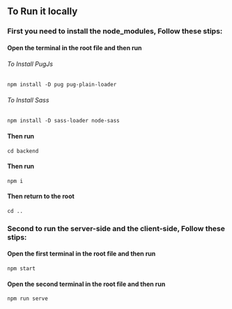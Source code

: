 ## To Run it locally

### First you need to install the node_modules, Follow these stips:

#### Open the terminal in the root file and then run

###### To Install PugJs

```
npm install -D pug pug-plain-loader
```

###### To Install Sass

```
npm install -D sass-loader node-sass
```

#### Then run

```
cd backend
```

#### Then run

```
npm i
```

#### Then return to the root

```
cd ..
```

### Second to run the server-side and the client-side, Follow these stips:

#### Open the first terminal in the root file and then run

```
npm start
```

#### Open the second terminal in the root file and then run

```
npm run serve
```

